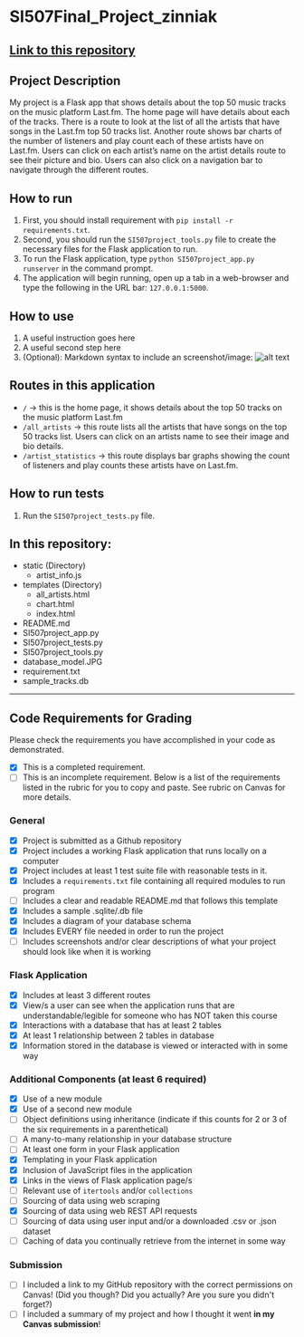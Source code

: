 # SI507Final_Project_zinniak

[Link to this repository](https://github.com/zinniak/SI507Final_Project_zinniak)
---
## Project Description
My project is a Flask app that shows details about the top 50 music tracks on the music platform Last.fm. The home page will have details about each of the tracks. There is a route to look at the list of all the artists that have songs in the Last.fm top 50 tracks list. Another route shows bar charts of the number of listeners and play count each of these artists have on Last.fm. Users can click on each artist’s name on the artist details route to see their picture and bio. Users can also click on a navigation bar to navigate through the different routes.
## How to run
1.  First, you should install requirement with `pip install -r requirements.txt`.
2.  Second, you should run the `SI507project_tools.py` file to create the necessary files for the Flask application to run.
3.  To run the Flask application, type `python SI507project_app.py runserver` in the command prompt.
4. The application will begin running, open up a tab in a web-browser and type the following in the URL bar: `127.0.0.1:5000`.
## How to use
1.  A useful instruction goes here
2.  A useful second step here
3.  (Optional): Markdown syntax to include an screenshot/image: ![alt text](image.jpg)

## Routes in this application
-  `/` -> this is the home page, it shows details about the top 50 tracks on the music platform Last.fm
-  `/all_artists` -> this route lists all the artists that have songs on the top 50 tracks list. Users can click on an artists name to see their image and bio details.
-  `/artist_statistics` -> this route displays bar graphs showing the count of listeners and play counts these artists have on Last.fm.

## How to run tests
1.  Run the `SI507project_tests.py` file.

## In this repository:
*  static (Directory)
    * artist_info.js
*  templates (Directory)
    * all_artists.html
    * chart.html
    * index.html
* README.md
* SI507project_app.py
* SI507project_tests.py
* SI507project_tools.py
* database_model.JPG
* requirement.txt
* sample_tracks.db

---
## Code Requirements for Grading
Please check the requirements you have accomplished in your code as demonstrated.
-  [x] This is a completed requirement.
-  [ ] This is an incomplete requirement.
Below is a list of the requirements listed in the rubric for you to copy and paste.  See rubric on Canvas for more details.
### General
-  [x] Project is submitted as a Github repository
-  [x] Project includes a working Flask application that runs locally on a computer
-  [x] Project includes at least 1 test suite file with reasonable tests in it.
-  [x] Includes a `requirements.txt` file containing all required modules to run program
-  [ ] Includes a clear and readable README.md that follows this template
-  [x] Includes a sample .sqlite/.db file
-  [x] Includes a diagram of your database schema
-  [x] Includes EVERY file needed in order to run the project
-  [ ] Includes screenshots and/or clear descriptions of what your project should look like when it is working
### Flask Application
-  [x] Includes at least 3 different routes
-  [x] View/s a user can see when the application runs that are understandable/legible for someone who has NOT taken this course
-  [x] Interactions with a database that has at least 2 tables
-  [x] At least 1 relationship between 2 tables in database
-  [x] Information stored in the database is viewed or interacted with in some way
### Additional Components (at least 6 required)
-  [x] Use of a new module
-  [x] Use of a second new module
-  [ ] Object definitions using inheritance (indicate if this counts for 2 or 3 of the six requirements in a parenthetical)
-  [ ] A many-to-many relationship in your database structure
-  [ ] At least one form in your Flask application
-  [x] Templating in your Flask application
-  [x] Inclusion of JavaScript files in the application
-  [x] Links in the views of Flask application page/s
-  [ ] Relevant use of `itertools` and/or `collections`
-  [ ] Sourcing of data using web scraping
-  [x] Sourcing of data using web REST API requests
-  [ ] Sourcing of data using user input and/or a downloaded .csv or .json dataset
-  [ ] Caching of data you continually retrieve from the internet in some way
### Submission
-  [ ] I included a link to my GitHub repository with the correct permissions on Canvas! (Did you though? Did you actually? Are you sure you didn't forget?)
-  [ ] I included a summary of my project and how I thought it went **in my Canvas submission**!
